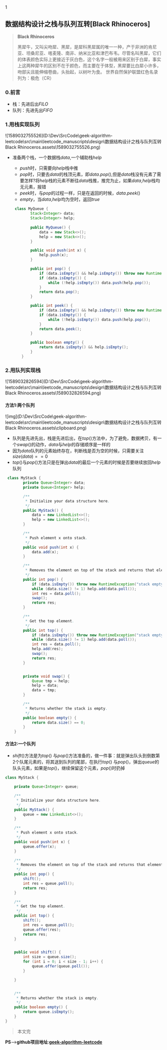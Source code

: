 1

## 数据结构设计之栈与队列互转[Black Rhinoceros]

> **Black Rhinoceros**
>
>  黑犀牛，又叫尖吻犀、黑犀，是犀科黑犀属的唯一一种，产于非洲的肯尼亚、坦桑尼亚、喀麦隆、南非、纳米比亚和津巴布韦。尽管名叫黑犀，它们的体表颜色实际上更接近于灰白色，这个名字一般被用来区别于白犀，事实上这两种犀牛的区别不在于颜色，而主要在于体型，黑犀要比白犀小许多，吻部尖且能伸缩卷曲，头抬起，以树叶为食。
> 世界自然保护联盟红色名录列为：极危（CR） 

### 0.前言

- 栈：先进后出$FILO$
- 队列：先进先出$FIFO$

### 1.用栈实现队列

![1589032755526](D:\Dev\SrcCode\geek-algorithm-leetcode\src\main\leetcode_manuscripts\design\数据结构设计之栈与队列互转Black Rhinoceros.assets\1589032755526.png)

- 准备两个栈，一个数据栈$data$,一个辅助栈$help$
  - $push$时，只需要向$help$栈中推
  - $pop$时，只要去$data$的栈顶元素，即$data.pop()$,但是$data$栈没有元素了需要怎样?将$help$栈的元素不断往$data$栈推，推完为止，如果$data$,$help$栈均无元素，报错
  - $peek$时，与$pop$的过程一样，只是在返回的时候，$data.peek()$
  - $empty$，当$data$,$help$均为空时，返回$true$

  ```java
   class MyQueue {
          Stack<Integer> data;
          Stack<Integer> help;
   
          public MyQueue() {
              data = new Stack<>();
              help = new Stack<>();
          }
  
          public void push(int x) {
              help.push(x);
          }
  
          public int pop() {
              if (data.isEmpty() && help.isEmpty()) throw new RuntimeException("empty queue");
              if (data.isEmpty()) {
                  while (!help.isEmpty()) data.push(help.pop());
              }
              return data.pop();
          }
  
          public int peek() {
              if (data.isEmpty() && help.isEmpty()) throw new RuntimeException("empty queue");
              if (data.isEmpty()) {
                  while (!help.isEmpty()) data.push(help.pop());
              }
              return data.peek();
          }
  
          public boolean empty() {
              return data.isEmpty() && help.isEmpty();
          }
      }
  ```

  

### 2.用队列实现栈

![1589032826594](D:\Dev\SrcCode\geek-algorithm-leetcode\src\main\leetcode_manuscripts\design\数据结构设计之栈与队列互转Black Rhinoceros.assets\1589032826594.png)





#### 方法1:两个队列

![img](D:\Dev\SrcCode\geek-algorithm-leetcode\src\main\leetcode_manuscripts\design\数据结构设计之栈与队列互转Black Rhinoceros.assets\clipboard.png)
- 队列是先进先出，栈是先进后出，在$top()$方法中，为了避免，数据拷贝，有一个$swap()$的动作，$data$与$help$的存储顺序是一样的
- 因为$data$队列的元素始终存在，判断栈是否为空的时候，只需要关注$size(data)==0$
- $top()$与$pop()$方法只是在弹出$data$的最后一个元素的时候是否要继续放回$help$队列

```java
 class MyStack {
        private Queue<Integer> data;
        private Queue<Integer> help;

        /**
         * Initialize your data structure here.
         */
        public MyStack() {
            data = new LinkedList<>();
            help = new LinkedList<>();
        }

        /**
         * Push element x onto stack.
         */
        public void push(int x) {
            data.add(x);
        }

        /**
         * Removes the element on top of the stack and returns that element.
         */
        public int pop() {
            if (data.isEmpty()) throw new RuntimeException("stack empty");
            while (data.size() != 1) help.add(data.poll());
            int res = data.poll();
            swap();
            return res;
        }

        /**
         * Get the top element.
         */
        public int top() {
            if (data.isEmpty()) throw new RuntimeException("stack empty");
            while (data.size() != 1) help.add(data.poll());
            int res = data.poll();
            help.add(res);
            swap();
            return res;
        }


        private void swap() {
            Queue tmp = help;
            help = data;
            data = tmp;
        }

        /**
         * Returns whether the stack is empty.
         */
        public boolean empty() {
            return data.size() == 0;
        }
    }
```

#### 方法2:一个队列

- $shift()$方法是为$top()$ 与$pop()$方法准备的，做一件事：就是弹出队头到倒数第$2$个队尾元素的，将其送到队列的尾部，在执行$top()$ 与$pop()$，弹出$queue$的队头元素，如果是$top()$，继续保留这个元素，$pop()$时扔掉

```java
class MyStack {

    private Queue<Integer> queue;

    /**
     * Initialize your data structure here.
     */
    public MyStack() {
        queue = new LinkedList<>();
    }

    /**
     * Push element x onto stack.
     */
    public void push(int x) {
        queue.offer(x);
    }

    /**
     * Removes the element on top of the stack and returns that element.
     */
    public int pop() {
        shift();
        int res = queue.poll();
        return res;
    }

    /**
     * Get the top element.
     */
    public int top() {
        shift();
        int res = queue.poll();
        queue.offer(res);
        return res;
    }


    public void shift() {
        int size = queue.size();
        for (int i = 0; i < size - 1; i++) {
            queue.offer(queue.poll());
        }

    }


    /**
     * Returns whether the stack is empty.
     */
    public boolean empty() {
        return queue.isEmpty();
    }
}
```

> 本文完



**PS**-->**github项目地址**:[**geek-algorithm-leetcode**](https://github.com/wat1r/geek-algorithm-leetcode )





